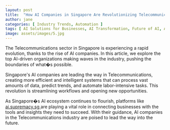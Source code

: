 ```yaml
---
layout: post
title:  "How AI Companies in Singapore Are Revolutionizing Telecommunications"
author: jane
categories: [ Industry Trends, Automation ]
tags: [ AI Solutions for Businesses, AI Transformation, Future of AI, AI Applications ]
image: assets/images/5.jpg
---
```


The Telecommunications sector in Singapore is experiencing a rapid evolution, thanks to the rise of AI companies. In this article, we explore the top AI-driven organizations making waves in the industry, pushing the boundaries of what�s possible.

Singapore's AI companies are leading the way in Telecommunications, creating more efficient and intelligent systems that can process vast amounts of data, predict trends, and automate labor-intensive tasks. This revolution is streamlining workflows and opening new opportunities.

As Singapore�s AI ecosystem continues to flourish, platforms like <a href="https://ai.supremacy.sg" target="_blank"> ai.supremacy.sg </a> are playing a vital role in connecting businesses with the tools and insights they need to succeed. With their guidance, AI companies in the Telecommunications industry are poised to lead the way into the future.
